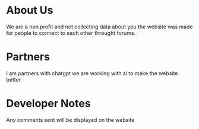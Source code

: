 # About Us
We are a non profit and not collecting data about you the website was made for people to connect to each other throught forums.

# Partners
I am partners with chatgpt we are working with ai to make the website better

# Developer Notes
Any comments sent will be displayed on the website
